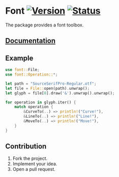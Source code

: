 # Font [![Version][version-img]][version-url] [![Status][status-img]][status-url]

The package provides a font toolbox.

## [Documentation][doc]

## Example

```rust
use font::File;
use font::Operation::*;

let path = "SourceSerifPro-Regular.otf";
let file = File::open(path).unwrap();
let glyph = file[0].draw('&').unwrap().unwrap();

for operation in glyph.iter() {
    match operation {
        &CurveTo(..) => println!("Curve!"),
        &LineTo(..) => println!("Line!"),
        &MoveTo(..) => println!("Move!"),
    }
}
```

## Contribution

1. Fork the project.
2. Implement your idea.
3. Open a pull request.

[version-img]: https://img.shields.io/crates/v/font.svg
[version-url]: https://crates.io/crates/font
[status-img]: https://travis-ci.org/bodoni/font.svg?branch=master
[status-url]: https://travis-ci.org/bodoni/font
[doc]: https://bodoni.github.io/font
